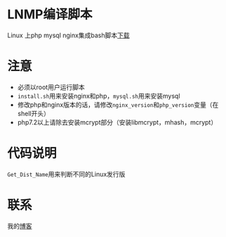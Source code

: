 # LNMP编译脚本
Linux 上php mysql nginx集成bash脚本[下载](http://ongd1spyv.bkt.clouddn.com/LNMP.tar.gz)

# 注意
* 必须以root用户运行脚本  
* `install.sh`用来安装nginx和php，`mysql.sh`用来安装mysql
* 修改php和nginx版本的话，请修改`nginx_version`和`php_version`变量（在shell开头）
* php7.2以上请除去安装mcrypt部分（安装libmcrypt，mhash，mcrypt）

# 代码说明
`Get_Dist_Name`用来判断不同的Linux发行版  



# 联系
我的[博客](http://51nazi.com/ "nazi")
